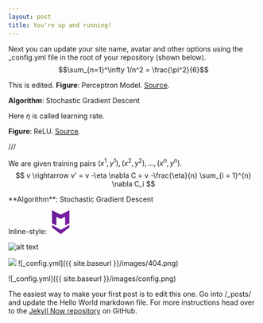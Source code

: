 ```yaml
---
layout: post
title: You're up and running!
---
```


Next you can update your site name, avatar and other options using the _config.yml file in the root of your repository (shown below).
$$\sum_{n=1}^\infty 1/n^2 = \frac{\pi^2}{6}$$

This is edited.
**Figure**: Perceptron Model. [Source](http://neuralnetworksanddeeplearning.com/chap1.html).

**Algorithm**: Stochastic Gradient Descent

Here $\eta$ is called learning rate. 

**Figure**: ReLU. [Source](http://neuralnetworksanddeeplearning.com/chap3.html).

///

We are given training pairs $(x^1, y^1), (x^2, y^2), \ldots, (x^n, y^n)$.
$$ v \rightarrow v' = v -\eta \nabla C = v -\frac{\eta}{n} \sum_{i = 1}^{n} \nabla C_i $$

<span class="marginnote">
    **Algorithm**: Stochastic Gradient Descent
</span>


Inline-style: 
![alt text](https://github.com/adam-p/markdown-here/raw/master/src/common/images/icon48.png "Logo Title Text 1")


![alt text](https://github.com/bluesky314/bluesky314.github.io/blob/master/images/Fig2.3.png "Fig2.3")



<img src='/images/config.png' height="138">
![_config.yml]({{ site.baseurl }}/images/404.png)

![_config.yml]({{ site.baseurl }}/images/config.png)

The easiest way to make your first post is to edit this one. Go into /_posts/ and update the Hello World markdown file. For more instructions head over to the [Jekyll Now repository](https://github.com/barryclark/jekyll-now) on GitHub.
